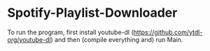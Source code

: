 # Spotify-Playlist-Downloader
To run the program, first install youtube-dl (https://github.com/ytdl-org/youtube-dl) and then (compile everything and) run Main.
